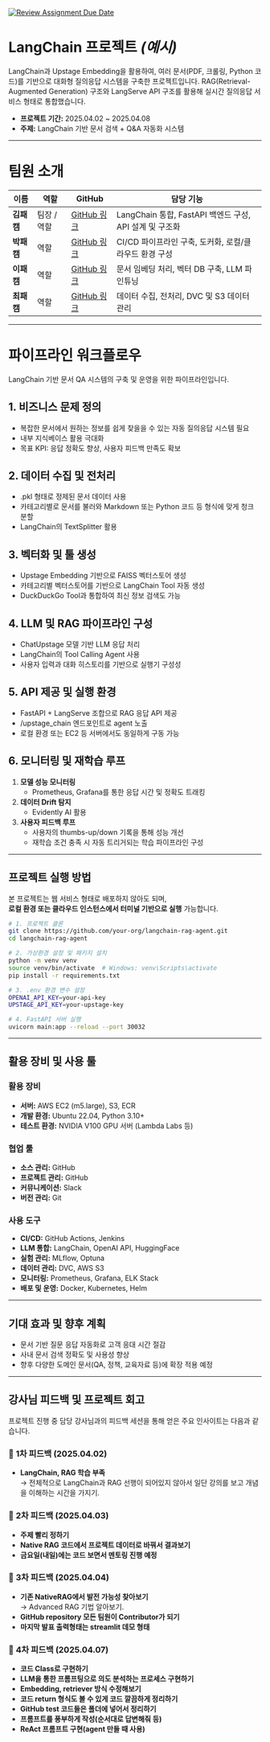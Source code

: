 [![Review Assignment Due Date](https://classroom.github.com/assets/deadline-readme-button-22041afd0340ce965d47ae6ef1cefeee28c7c493a6346c4f15d667ab976d596c.svg)](https://classroom.github.com/a/5BS4k7bR)
# **LangChain 프로젝트** *(예시)*

LangChain과 Upstage Embedding을 활용하여, 여러 문서(PDF, 크롤링, Python 코드)를 기반으로 대화형 질의응답 시스템을 구축한 프로젝트입니다.
RAG(Retrieval-Augmented Generation) 구조와 LangServe API 구조를 활용해 실시간 질의응답 서비스 형태로 통합했습니다.

- **프로젝트 기간:** 2025.04.02 ~ 2025.04.08  
- **주제:** LangChain 기반 문서 검색 + Q&A 자동화 시스템  

---

# **팀원 소개**

| 이름      | 역할             | GitHub                | 담당 기능                                         |
|-----------|------------------|------------------------|--------------------------------------------------|
| **김패캠** | 팀장 / 역할 | [GitHub 링크](#)       | LangChain 통합, FastAPI 백엔드 구성, API 설계 및 구조화 |
| **박패캠** |  역할   | [GitHub 링크](#)       | CI/CD 파이프라인 구축, 도커화, 로컬/클라우드 환경 구성 |
| **이패캠** | 역할 | [GitHub 링크](#)       | 문서 임베딩 처리, 벡터 DB 구축, LLM 파인튜닝           |
| **최패캠** | 역할     | [GitHub 링크](#)       | 데이터 수집, 전처리, DVC 및 S3 데이터 관리            |

---

# **파이프라인 워크플로우**

LangChain 기반 문서 QA 시스템의 구축 및 운영을 위한 파이프라인입니다.

## **1. 비즈니스 문제 정의**
- 복잡한 문서에서 원하는 정보를 쉽게 찾을을 수 있는 자동 질의응답 시스템 필요
- 내부 지식베이스 활용 극대화
- 목표 KPI: 응답 정확도 향상, 사용자 피드백 만족도 확보

## **2. 데이터 수집 및 전처리**
- .pkl 형태로 정제된 문서 데이터 사용
- 카테고리별로 문서를 불러와 Markdown 또는 Python 코드 등 형식에 맞게 청크 분할
- LangChain의 TextSplitter 활용

## **3. 벡터화 및 툴 생성**
- Upstage Embedding 기반으로 FAISS 벡터스토어 생성
- 카테고리별 벡터스토어를 기반으로 LangChain Tool 자동 생성
- DuckDuckGo Tool과 통합하여 최신 정보 검색도 가능

## **4. LLM 및 RAG 파이프라인 구성**
- ChatUpstage 모델 기반 LLM 응답 처리
- LangChain의 Tool Calling Agent 사용
- 사용자 입력과 대화 히스토리를 기반으로 실행기 구성성

## **5. API 제공 및 실행 환경**
- FastAPI + LangServe 조합으로 RAG 응답 API 제공
- /upstage_chain 엔드포인트로 agent 노출
- 로컬 환경 또는 EC2 등 서버에서도 동일하게 구동 가능

## **6. 모니터링 및 재학습 루프**
1. **모델 성능 모니터링**
   - Prometheus, Grafana를 통한 응답 시간 및 정확도 트래킹
2. **데이터 Drift 탐지**
   - Evidently AI 활용
3. **사용자 피드백 루프**
   - 사용자의 thumbs-up/down 기록을 통해 성능 개선
   - 재학습 조건 충족 시 자동 트리거되는 학습 파이프라인 구성

---

## **프로젝트 실행 방법**

본 프로젝트는 웹 서비스 형태로 배포하지 않아도 되며,  
**로컬 환경 또는 클라우드 인스턴스에서 터미널 기반으로 실행** 가능합니다.

```bash
# 1. 프로젝트 클론
git clone https://github.com/your-org/langchain-rag-agent.git
cd langchain-rag-agent

# 2. 가상환경 설정 및 패키지 설치
python -m venv venv
source venv/bin/activate  # Windows: venv\Scripts\activate
pip install -r requirements.txt

# 3. .env 환경 변수 설정
OPENAI_API_KEY=your-api-key
UPSTAGE_API_KEY=your-upstage-key

# 4. FastAPI 서버 실행
uvicorn main:app --reload --port 30032
```

---

## **활용 장비 및 사용 툴**

### **활용 장비**
- **서버:** AWS EC2 (m5.large), S3, ECR
- **개발 환경:** Ubuntu 22.04, Python 3.10+
- **테스트 환경:** NVIDIA V100 GPU 서버 (Lambda Labs 등)

### **협업 툴**
- **소스 관리:** GitHub
- **프로젝트 관리:** GitHub
- **커뮤니케이션:** Slack
- **버전 관리:** Git

### **사용 도구**
- **CI/CD:** GitHub Actions, Jenkins
- **LLM 통합:** LangChain, OpenAI API, HuggingFace
- **실험 관리:** MLflow, Optuna
- **데이터 관리:** DVC, AWS S3
- **모니터링:** Prometheus, Grafana, ELK Stack
- **배포 및 운영:** Docker, Kubernetes, Helm

---

## **기대 효과 및 향후 계획**
- 문서 기반 질문 응답 자동화로 고객 응대 시간 절감
- 사내 문서 검색 정확도 및 사용성 향상
- 향후 다양한 도메인 문서(QA, 정책, 교육자료 등)에 확장 적용 예정

---
## **강사님 피드백 및 프로젝트 회고**

프로젝트 진행 중 담당 강사님과의 피드백 세션을 통해 얻은 주요 인사이트는 다음과 같습니다.

### 📌 **1차 피드백 (2025.04.02)**
- **LangChain, RAG 학습 부족**  
  → 전체적으로 LangChain과 RAG 선행이 되어있지 않아서 일단 강의를 보고 개념을 이해하는 시간을 가지기.

### 📌 **2차 피드백 (2025.04.03)**
- **주제 빨리 정하기**  
- **Native RAG 코드에서 프로젝트 데이터로 바꿔서 결과보기**  
- **금요일(내일)에는 코드 보면서 멘토링 진행 예정**

### 📌 **3차 피드백 (2025.04.04)**
- **기존 NativeRAG에서 발전 가능성 찾아보기**  
  → Advanced RAG 기법 알아보기.
- **GitHub repository 모든 팀원이 Contributor가 되기**  
- **마지막 발표 출력형태는 streamlit 데모 형태**

### 📌 **4차 피드백 (2025.04.07)**
- **코드 Class로 구현하기**  
- **LLM을 통한 프롬프팅으로 의도 분석하는 프로세스 구현하기**  
- **Embedding, retriever 방식 수정해보기**
- **코드 return 형식도 볼 수 있게 코드 깔끔하게 정리하기**
- **GitHub test 코드들은 폴더에 넣어서 정리하기**
- **프롬프트를 풍부하게 작성(순서대로 답변해줘 등)**
- **ReAct 프롬프트 구현(agent 만들 때 사용)**
